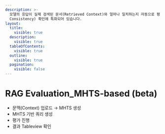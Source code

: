```yaml
---
description: >-
  모델의 응답이 실제 검색된 문서(Retrieved Context)와 얼마나 일치하는지 자동으로 평가합니다. 문서 기반의 정합성(Factual
  Consistency) 확인에 특화되어 있습니다.
layout:
  title:
    visible: true
  description:
    visible: true
  tableOfContents:
    visible: true
  outline:
    visible: true
  pagination:
    visible: false
---
```


# RAG Evaluation\_MHTS-based (beta)

* 문맥(Context) 업로드 → MHTS 생성
* MHTS 기반 쿼리 생성
* 평가 진행
* 결과 Tableview 확인

